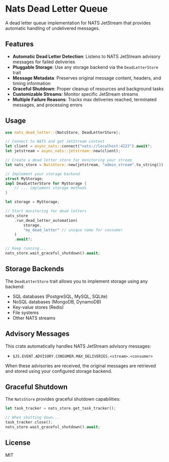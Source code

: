 # Nats Dead Letter Queue

A dead letter queue implementation for NATS JetStream that provides automatic handling of undelivered messages.

## Features

- **Automatic Dead Letter Detection**: Listens to NATS JetStream advisory messages for failed deliveries
- **Pluggable Storage**: Use any storage backend via the `DeadLetterStore` trait
- **Message Metadata**: Preserves original message content, headers, and timing information
- **Graceful Shutdown**: Proper cleanup of resources and background tasks
- **Customizable Streams**: Monitor specific JetStream streams
- **Multiple Failure Reasons**: Tracks max deliveries reached, terminated messages, and processing errors

## Usage

```rust
use nats_dead_letter::{NatsStore, DeadLetterStore};

// Connect to NATS and get JetStream context
let client = async_nats::connect("nats://localhost:4222").await?;
let jetstream = async_nats::jetstream::new(client);

// Create a dead letter store for monitoring your stream
let nats_store = NatsStore::new(jetstream, "admin_stream".to_string()).await?;

// Implement your storage backend
struct MyStorage;
impl DeadLetterStore for MyStorage {
    // ... implement storage methods
}

let storage = MyStorage;

// Start monitoring for dead letters
nats_store
    .run_dead_letter_automation(
        storage,
        "my_dead_letter" // unique name for consumer
    )
    .await?;

// Keep running...
nats_store.wait_graceful_shutdown().await;
```

## Storage Backends

The `DeadLetterStore` trait allows you to implement storage using any backend:

- SQL databases (PostgreSQL, MySQL, SQLite)
- NoSQL databases (MongoDB, DynamoDB)
- Key-value stores (Redis)
- File systems
- Other NATS streams

## Advisory Messages

This crate automatically handles NATS JetStream advisory messages:

- `$JS.EVENT.ADVISORY.CONSUMER.MAX_DELIVERIES.<stream>.<consumer>`

When these advisories are received, the original messages are retrieved and stored using your configured storage backend.

## Graceful Shutdown

The `NatsStore` provides graceful shutdown capabilities:

```rust
let task_tracker = nats_store.get_task_tracker();

// When shutting down...
task_tracker.close();
nats_store.wait_graceful_shutdown().await;
```

## License

MIT
